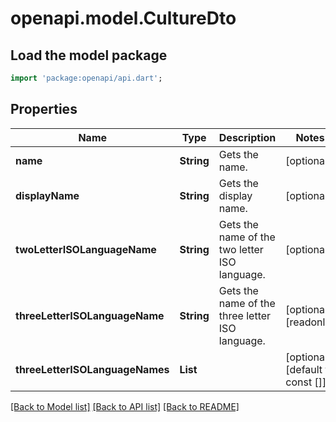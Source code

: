 # openapi.model.CultureDto

## Load the model package
```dart
import 'package:openapi/api.dart';
```

## Properties
Name | Type | Description | Notes
------------ | ------------- | ------------- | -------------
**name** | **String** | Gets the name. | [optional] 
**displayName** | **String** | Gets the display name. | [optional] 
**twoLetterISOLanguageName** | **String** | Gets the name of the two letter ISO language. | [optional] 
**threeLetterISOLanguageName** | **String** | Gets the name of the three letter ISO language. | [optional] [readonly] 
**threeLetterISOLanguageNames** | **List<String>** |  | [optional] [default to const []]

[[Back to Model list]](../README.md#documentation-for-models) [[Back to API list]](../README.md#documentation-for-api-endpoints) [[Back to README]](../README.md)


